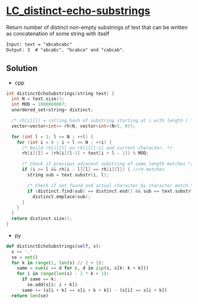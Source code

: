 # [LC_distinct-echo-substrings](https://leetcode.com/problems/distinct-echo-substrings)

Return number of distinct non-empty substrings of text that can be written as concatenation of some string with itself

```txt
Input: text = "abcabcabc"
Output: 3  # "abcabc", "bcabca" and "cabcab".
```

## Solution

* cpp

```cpp
int distinctEchoSubstrings(string text) {
  int N = text.size();
  int MOD = 1000000007;
  unordered_set<string> distinct;

  /* rh[i][l] = rolling hash of substring starting at i with length l */
  vector<vector<int>> rh(N, vector<int>(N+1, 0));

  for (int l = 1; l <= N ; ++l) {
    for (int i = 0 ; i + l <= N ; ++i) {
      /* Build rh[i][l] on rh[i][l-1] and current character. */
      rh[i][l] = (rh[i][l-1] + text[i + l - 1]) % MOD;

      /* Check if previous adjacent substring of same length matches */
      if (i >= l && rh[i - l][l] == rh[i][l]) { //rh matches
        string sub = text.substr(i, l);

        /* Check if not found and actual character by character match */
        if (distinct.find(sub) == distinct.end() && sub == text.substr(i - l, l))
          distinct.emplace(sub);
      }
    }
  }
  return distinct.size();
}
```

* py

```py
def distinctEchoSubstrings(self, s):
  s += '.'
  se = set()
  for k in range(1, len(s) // 2 + 1):
    same = sum(c == d for c, d in zip(s, s[k: k + k]))
    for i in range(len(s) - 2 * k + 1):
      if same == k:
        se.add(s[i: i + k])
      same += (s[i + k] == s[i + k + k]) - (s[i] == s[i + k])
  return len(se)
```
